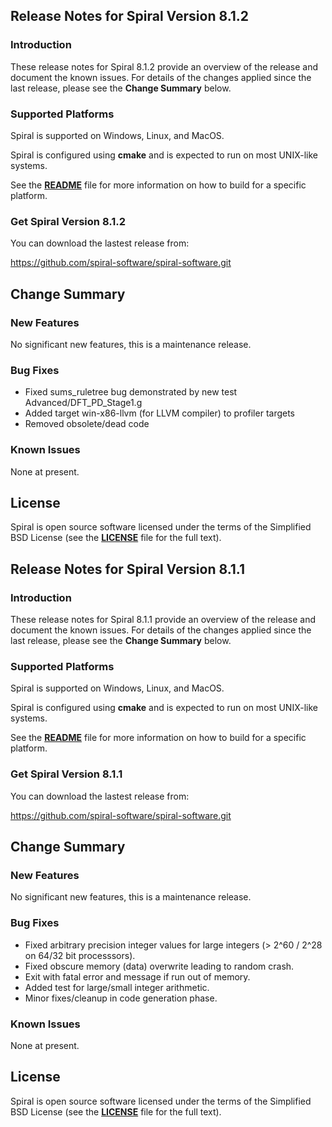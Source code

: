 ## Release Notes for Spiral Version 8.1.2

### Introduction

These release notes for Spiral 8.1.2 provide an overview of the release and document the known issues.  For details of the changes applied since the last release, please see the **Change Summary** below.

### Supported Platforms

Spiral is supported on Windows, Linux, and MacOS.

Spiral is configured using **cmake** and is expected to run on most UNIX-like systems.

See the [**README**](./README.md) file for more information on how to build for a specific platform.

### Get Spiral Version 8.1.2

You can download the lastest release from:

https://github.com/spiral-software/spiral-software.git

## Change Summary

### New Features

No significant new features, this is a maintenance release.

### Bug Fixes

* Fixed sums_ruletree bug demonstrated by new test Advanced/DFT_PD_Stage1.g
* Added target win-x86-llvm (for LLVM compiler) to profiler targets
* Removed obsolete/dead code

### Known Issues

None at present.

## License

Spiral is open source software licensed under the terms of the Simplified BSD License (see the [**LICENSE**](./LICENSE) file for the full text).



## Release Notes for Spiral Version 8.1.1

### Introduction

These release notes for Spiral 8.1.1 provide an overview of the release and document the known issues.  For details of the changes applied since the last release, please see the **Change Summary** below.

### Supported Platforms

Spiral is supported on Windows, Linux, and MacOS.

Spiral is configured using **cmake** and is expected to run on most UNIX-like systems.

See the [**README**](./README.md) file for more information on how to build for a specific platform.

### Get Spiral Version 8.1.1

You can download the lastest release from:

https://github.com/spiral-software/spiral-software.git

## Change Summary

### New Features

No significant new features, this is a maintenance release.

### Bug Fixes

* Fixed arbitrary precision integer values for large integers (> 2^60 / 2^28 on 64/32 bit processsors).
* Fixed obscure memory (data) overwrite leading to random crash.
* Exit with fatal error and message if run out of memory.
* Added test for large/small integer arithmetic.
* Minor fixes/cleanup in code generation phase.

### Known Issues

None at present.

## License

Spiral is open source software licensed under the terms of the Simplified BSD License (see the [**LICENSE**](./LICENSE) file for the full text).
